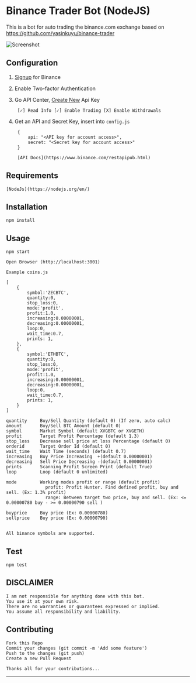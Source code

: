# Binance Trader Bot (NodeJS)

This is a bot for auto trading the binance.com exchange based on https://github.com/yasinkuyu/binance-trader

![Screenshot](https://github.com/ignaciop000/binance-traderBot/blob/master/img/screenshot.png)

## Configuration

1. [Signup](https://www.binance.com/?ref=25579592) for Binance
1. Enable Two-factor Authentication
1. Go API Center, [Create New](https://www.binance.com/userCenter/createApi.html) Api Key

        [✓] Read Info [✓] Enable Trading [X] Enable Withdrawals

1. Get an API and Secret Key, insert into `config.js`

		{
			api: "<API key for account access>",
    		secret: "<Secret key for account access>"
		}

        [API Docs](https://www.binance.com/restapipub.html) 
        
## Requirements

	[NodeJs](https://nodejs.org/en/)

## Installation

	npm install

## Usage

    npm start

    Open Browser (http://localhost:3001)
    
    Example coins.js 

	[
		{
			symbol:'ZECBTC',
			quantity:0,
			stop_loss:0,
			mode:'profit',
			profit:1.0,
			increasing:0.00000001,
			decreasing:0.00000001,
			loop:0,
			wait_time:0.7,
			prints: 1,
		},
		{
			symbol:'ETHBTC',
			quantity:0,
			stop_loss:0,
			mode:'profit',
			profit:1.0,
			increasing:0.00000001,
			decreasing:0.00000001,
			loop:0,
			wait_time:0.7,
			prints: 1,
		}
	]

	quantity     Buy/Sell Quantity (default 0) (If zero, auto calc)
    amount       Buy/Sell BTC Amount (default 0)
    symbol       Market Symbol (default XVGBTC or XVGETH)
    profit       Target Profit Percentage (default 1.3)
    stop_loss    Decrease sell price at loss Percentage (default 0)
    orderid      Target Order Id (default 0)
    wait_time    Wait Time (seconds) (default 0.7)
    increasing   Buy Price Increasing  +(default 0.00000001)
    decreasing   Sell Price Decreasing -(default 0.00000001)
    prints       Scanning Profit Screen Print (default True)
    loop         Loop (default 0 unlimited)
    
    mode         Working modes profit or range (default profit)
                   profit: Profit Hunter. Find defined profit, buy and sell. (Ex: 1.3% profit)
                   range: Between target two price, buy and sell. (Ex: <= 0.00000780 buy - >= 0.00000790 sell )
                   
    buyprice     Buy price (Ex: 0.00000780)
    sellprice    Buy price (Ex: 0.00000790)

    
    All binance symbols are supported.
    
## Test
	
	npm test
    
## DISCLAIMER

    I am not responsible for anything done with this bot. 
    You use it at your own risk. 
    There are no warranties or guarantees expressed or implied. 
    You assume all responsibility and liability.
     
## Contributing

    Fork this Repo
    Commit your changes (git commit -m 'Add some feature')
    Push to the changes (git push)
    Create a new Pull Request
    
    Thanks all for your contributions...    

---